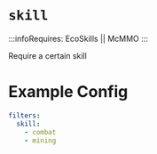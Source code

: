 # `skill`
:::infoRequires:
EcoSkills || McMMO
:::

Require a certain skill
# Example Config
```yaml
filters:
  skill:
    - combat
    - mining
```
